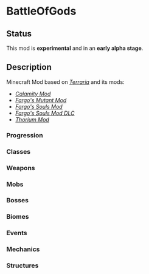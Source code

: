 # BattleOfGods
## Status
This mod is **experimental** and in an **early alpha stage**.

## Description
Minecraft Mod based on [*Terraria*](https://terraria.org/) and its mods:

 - [*Calamity Mod*](https://steamcommunity.com/sharedfiles/filedetails/?id=2824688072&searchtext=calamity)
 - [*Fargo's Mutant Mod*](https://steamcommunity.com/sharedfiles/filedetails/?id=2570931073)
 - [*Fargo's Souls Mod*](https://steamcommunity.com/sharedfiles/filedetails/?id=2815540735&searchtext=Fargo)
 - [*Fargo's Souls Mod DLC*](https://steamcommunity.com/sharedfiles/filedetails/?id=3044249615)
 - [*Thorium Mod*](https://steamcommunity.com/sharedfiles/filedetails/?id=2909886416&searchtext=thorium)

### Progression

### Classes

### Weapons

### Mobs

### Bosses

### Biomes

### Events

### Mechanics

### Structures

<!--stackedit_data:
eyJoaXN0b3J5IjpbLTMzMzE2MDA3MSwxODk4OTkxNzQ2LDEyOT
E2MTI2NDQsLTMzMzE2MDA3MSwtMTMzNTY0MTk0NSw5NTEwODY2
NjMsMTc4OTUwNTA4NywxMDUwODE1Njk3LDEwNTA4MTU2OTcsLT
E4OTY0MzM0MTksMTYwNjA4MjMzNCwtMTgxNjQyNjQ1NV19
-->